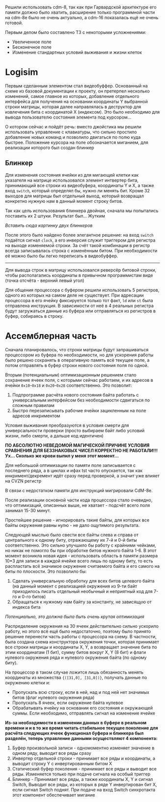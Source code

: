 Решили использовать cdm-8, так как при Гарвардской архитектуре его памяти должно было хватить, расширение только программной части на cdm-8e было не очень актуально, а cdm-16 показалась ещё не очень готовой.

Первым делом было составлено ТЗ с некоторыми усложнениями:
- Увеличенное поле
- Бесконечное поле
- Изменение стандартных условий выживания и жизни клеток

# Logisim

Первым сделанным элементом стал видеобуффер. Основанный на схеме из базовой документации к проекту, он претерпел несколько изменений, самое главное из которых, добавление отдельного интерфейса для получения на основании координаты Y выбранной строки матрицы, которая далее направлялась в деструктор для извлечения бита с координатой X (индексом). Это было необходимо для вывода пользователю состояния элемента под курсором...

О котором сейчас и пойдёт речь: вместо джойстика мы решили использовать управление с клавиатуры, что сильно простило добавление новых команд и позволило двигаться по полю куда быстрее. Положение курсора на поле обозначается миганием, для реализации которого был создан блинкер

## Блинкер
Для изменения состояния ячейки из для мигающей клетки как указателя на матрице использовался элемент интвертер бита, принимающий все строки из видеобуфера, координаты Y и X, а также вход `switch`, который определял бы, нужно ли менять бит. Кроме 32 выходов для матрицы был отдельный выход, который возвращал конкретно нужную нам в данный момент строку битов.

Так как цель использования блинкера двойная, сначала мы попытались поставить их 2 штуки. Результат был... Жутким

*Вставить сюда картинку двух блинкеров*

После этого было найдено более элегантное решение: на вход `switch` подаётся сигнал `clock`, а его инверсия служит триггером для регистра на выходе изменяемой строки. За счёт такой комбинации в регистр всегда записывалась строка с изменённым битом. При необходимости её можно было бы легко переписать в видеобуффер.

---

Для вывода строк в матрицу использовался реверсёр битовой строки, чтобы располагались координаты в привычном программистам виде (точка отсчёта - верхний левый угол)

Для общения процессора с буфером решили использовать 5 регистров, одного из которых на самом деле не существует. При адресации процессора в его ячейку фиксируется только тот факт, `ld` или `st` была отправлена инструкция. В зависимости от неё в 4 реальных регистра будут загружаться данные из буфера или отправляться из регистров в буфер, собираясь в строку.



# Ассемблерная часть
Сначала планировалось, что строки матрицы будут запрашиваться процессором из буфера по необходимости, но для ускорения работы было решено сохранять в оперативную память всё текущее поле, а потом отправлять в буфер строки нового состояния поля по одной.

Вторым (потенциальным) оптимизационным решением стало сохранение ячеек поля, с которыми сейчас работаем, и их адресов в ячейки `0x10`-`0x18` и `0x20`-`0x28` соответственно. Это позволит:
1. Подпрограмме расчёта нового состояния байта работать с универсальным интерфейсом без необходимости сдвигаться по сложным правилам
2. Быстро перезаписывать рабочие ячейки зацикленным на поле адресов инкриментом

Условия выживания преобразуются в условия смерти для универсальности проверки (просто выбираем байт либо условий жизни, либо смерти, а дальше код идентичен)

**ПО АБСОЛЮТНО НЕВЕДОМОЙ МАГИЧЕСКОЙ ПРИЧИНЕ УСЛОВИЯ СРАВНЕНИЯ ДЛЯ БЕЗЗНАКОВЫХ ЧИСЕЛ КОРРЕКТНО НЕ РАБОТАЛИ!!! Ух... Сколько же крови выпил у меня этот момент...**

Для небольшой оптимизации по памяти поле записывается с последнего ряда, а в циклах и ифах tst часто опускается, так как инкримент/декремент идёт сразу перед проверкой, а значит уже влияет на CVZN регистр

В связи с недостатком памяти для инструкций мигрировали CdM-8e. 

После реализации основной части кода процессора стало очевидно, что оптимизаций, описанных выше, не хватает - подсчёт всего поля занимал 15-30 минут.

Простейшее решение - игнорировать такие байты, для которых все байты окружения равны нулю - не дало ощутимого результата.

Следующей мыслью было свести все байты слева и справа от центрального к одному биту, отражающему их 7-й и 0-й биты соответственно. Это сильно улучшило бы работу с крайними чейками, но никак не помогло бы при обработке битов нужного байта 1-6. В этот момент возникла новая идея - использовать область в памяти размера 10*3 для записи в каждой ячейке всего лишь по одному биту, то есть распластать всё значимое окружение считаемого байта и его самого на биты по плоскости. Это позволило бы:
1. Сделать универсальную обработку для всех битов целевого байта (на данный момент с реализацией окружения из 9-ти байт приходилось писать отдельный необычный и неприятный код для 7-го и 0-го битов)
2. Обращаться к нужному нам байту за константу, не зависящую от индекса бита

*Потенциально, это должна была быть очень крутая оптимизация*

Распределение окружения на 30 ячеек действительно сильно ускорило работу, но этого всё ещё было недостаточно, поэтому было принято решение перенести часть работы с процессора на схему. В частности, была создана схема конструктора окружения точки, которая принимает все строки матрицы и координаты X, Y, а возвращает значение бита по этим координатам (1 бит), сумму битов вокруг X, Y (8 бит) и флаги нулевого окружения ряда и нулевого окружения байта (по одному биту).

На процессор в таком случае ложится лишь обязанность менять координаты из множества `{([31,0], [31,0])}`, получать данные по окружению клетки и: 
- Пропускать всю строку, если в ней, над и под ней нет значимых битов (флаг нулевого окружения ряда)
- Пропускать 8 ячеек, если окружение байта нулевое
- Обрабатывать ячейку на основании его состояния и окружающей суммы. Если необходимо, отправлять сигнал на изменение ячейке

**Из-за необходимости в изменении данных в буфере в реальном времени и и в то же время читать стабильное текущее поколение для расчёта следующих ячеек функционал буфера и блинкера был разделён, теперь управление данными осуществляют 4 компонента:**
1. Буфер произвольной записи - одномоментно изменяет значение в одном ряду, выводит все ряды сразу
2. Инвертер отдельной строки - принимает все ряды и координаты, а выводит строку Y с инвертированным битом X
3. Статический буфер поколения - принимает все ряды и выводит все ряды. Изменяется только при подаче сигнала на особый триггер
4. Блинкер - Принимает все ряды, а также координаты X, Y и сигнал Switch, Выводит все ряды, из которых в ряде Y инвертирован бит X, если сигнал Switch поднят. При подаче на вход Switch синхротакта этот компонент обеспечивает мигание